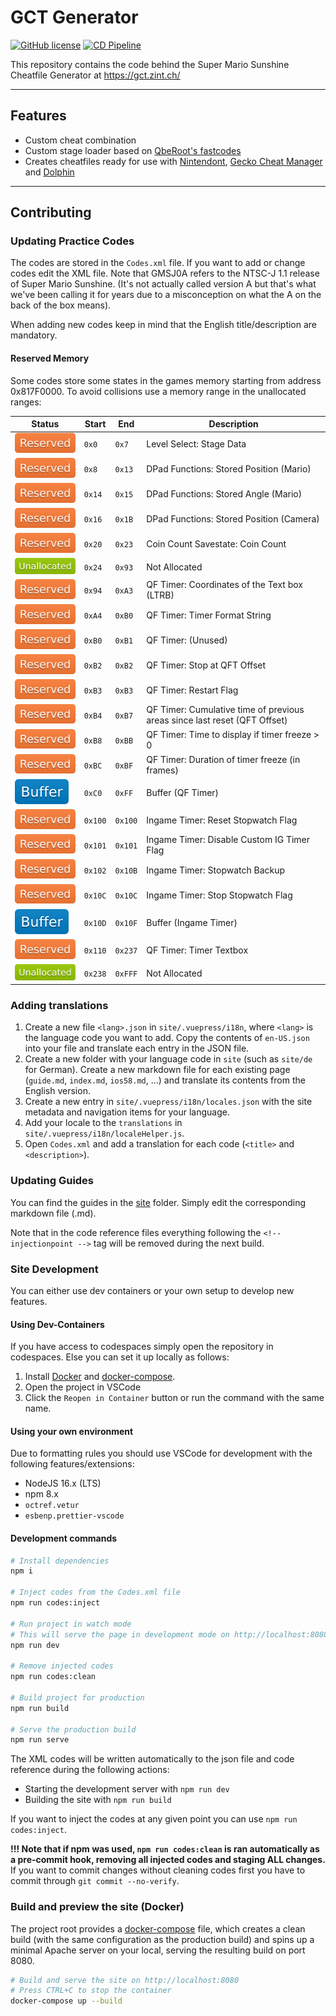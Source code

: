 # GCT Generator

[![GitHub license](https://img.shields.io/github/license/bitpatty/gctGenerator?color=blue&label=License&style=plastic)](https://github.com/BitPatty/gctGenerator/blob/master/LICENSE)
[![CD Pipeline](https://github.com/BitPatty/gctGenerator/workflows/CD%20Pipeline/badge.svg)](https://github.com/BitPatty/gctGenerator/actions?query=workflow%3A%22CD+Pipeline%22)

This repository contains the code behind the Super Mario Sunshine Cheatfile Generator at https://gct.zint.ch/

---

## Features

- Custom cheat combination
- Custom stage loader based on [QbeRoot's fastcodes](https://github.com/QbeRoot/fastcodes)
- Creates cheatfiles ready for use with [Nintendont](https://github.com/FIX94/Nintendont), [Gecko Cheat Manager](https://wiibrew.org/wiki/CheatManager) and [Dolphin](https://github.com/dolphin-emu/dolphin)

---

## Contributing

### Updating Practice Codes

The codes are stored in the `Codes.xml` file. If you want to add or change codes edit the XML file. Note that GMSJ0A refers to the NTSC-J 1.1 release of Super Mario Sunshine. (It's not actually called version A but that's what we've been calling it for years due to a misconception on what the A on the back of the box means).

When adding new codes keep in mind that the English title/description are mandatory.

#### Reserved Memory

Some codes store some states in the games memory starting from address 0x817F0000. To avoid collisions use a memory range in the unallocated ranges:

| Status                      | Start   | End     | Description                                                               |
| --------------------------- | ------- | ------- | ------------------------------------------------------------------------- |
| ![](./docs/reserved.svg)    | `0x0`   | `0x7`   | Level Select: Stage Data                                                  |
| ![](./docs/reserved.svg)    | `0x8`   | `0x13`  | DPad Functions: Stored Position (Mario)                                   |
| ![](./docs/reserved.svg)    | `0x14`  | `0x15`  | DPad Functions: Stored Angle (Mario)                                      |
| ![](./docs/reserved.svg)    | `0x16`  | `0x1B`  | DPad Functions: Stored Position (Camera)                                  |
| ![](./docs/reserved.svg)    | `0x20`  | `0x23`  | Coin Count Savestate: Coin Count                                          |
| ![](./docs/unallocated.svg) | `0x24`  | `0x93`  | Not Allocated                                                             |
| ![](./docs/reserved.svg)    | `0x94`  | `0xA3`  | QF Timer: Coordinates of the Text box (LTRB)                              |
| ![](./docs/reserved.svg)    | `0xA4`  | `0xB0`  | QF Timer: Timer Format String                                             |
| ![](./docs/reserved.svg)    | `0xB0`  | `0xB1`  | QF Timer: (Unused)                                                        |
| ![](./docs/reserved.svg)    | `0xB2`  | `0xB2`  | QF Timer: Stop at QFT Offset                                              |
| ![](./docs/reserved.svg)    | `0xB3`  | `0xB3`  | QF Timer: Restart Flag                                                    |
| ![](./docs/reserved.svg)    | `0xB4`  | `0xB7`  | QF Timer: Cumulative time of previous areas since last reset (QFT Offset) |
| ![](./docs/reserved.svg)    | `0xB8`  | `0xBB`  | QF Timer: Time to display if timer freeze > 0                             |
| ![](./docs/reserved.svg)    | `0xBC`  | `0xBF`  | QF Timer: Duration of timer freeze (in frames)                            |
| ![](./docs/buffer.svg)      | `0xC0`  | `0xFF`  | Buffer (QF Timer)                                                         |
| ![](./docs/reserved.svg)    | `0x100` | `0x100` | Ingame Timer: Reset Stopwatch Flag                                        |
| ![](./docs/reserved.svg)    | `0x101` | `0x101` | Ingame Timer: Disable Custom IG Timer Flag                                |
| ![](./docs/reserved.svg)    | `0x102` | `0x10B` | Ingame Timer: Stopwatch Backup                                            |
| ![](./docs/reserved.svg)    | `0x10C` | `0x10C` | Ingame Timer: Stop Stopwatch Flag                                         |
| ![](./docs/buffer.svg)      | `0x10D` | `0x10F` | Buffer (Ingame Timer)                                                     |
| ![](./docs/reserved.svg)    | `0x110` | `0x237` | QF Timer: Timer Textbox                                                   |
| ![](./docs/unallocated.svg) | `0x238` | `0xFFF` | Not Allocated                                                             |

### Adding translations

1. Create a new file `<lang>.json` in `site/.vuepress/i18n`, where `<lang>` is the language code you want to add. Copy the contents of `en-US.json` into your file and translate each entry in the JSON file.
2. Create a new folder with your language code in `site` (such as `site/de` for German). Create a new markdown file for each existing page (`guide.md`, `index.md`, `ios58.md`, ...) and translate its contents from the English version.
3. Create a new entry in `site/.vuepress/i18n/locales.json` with the site metadata and navigation items for your language.
4. Add your locale to the `translations` in `site/.vuepress/i18n/localeHelper.js`.
5. Open `Codes.xml` and add a translation for each code (`<title>` and `<description>`).

### Updating Guides

You can find the guides in the [site](https://github.com/BitPatty/gctGenerator/tree/master/site) folder. Simply edit the corresponding markdown file (.md).

Note that in the code reference files everything following the `<!-- injectionpoint -->` tag will be removed during the next build.

### Site Development

You can either use dev containers or your own setup to develop new features.

#### Using Dev-Containers

If you have access to codespaces simply open the repository in codespaces. Else you can set it up locally as follows:

1. Install [Docker](https://www.docker.com/) and [docker-compose](https://docs.docker.com/compose/install/).
2. Open the project in VSCode
3. Click the `Reopen in Container` button or run the command with the same name.

#### Using your own environment

Due to formatting rules you should use VSCode for development with the following features/extensions:

- NodeJS 16.x (LTS)
- npm 8.x
- `octref.vetur`
- `esbenp.prettier-vscode`

#### Development commands

```sh
# Install dependencies
npm i

# Inject codes from the Codes.xml file
npm run codes:inject

# Run project in watch mode
# This will serve the page in development mode on http://localhost:8080
npm run dev

# Remove injected codes
npm run codes:clean

# Build project for production
npm run build

# Serve the production build
npm run serve
```

The XML codes will be written automatically to the json file and code reference during the following actions:

- Starting the development server with `npm run dev`
- Building the site with `npm run build`

If you want to inject the codes at any given point you can use `npm run codes:inject`.

**!!! Note that if npm was used, `npm run codes:clean` is ran automatically as a pre-commit hook, removing all injected codes and staging ALL changes.** If you want to commit changes without cleaning codes first you have to commit through `git commit --no-verify`.

### Build and preview the site (Docker)

The project root provides a [docker-compose](https://docs.docker.com/compose/) file, which creates a clean build (with the same configuration as the production build) and spins up a minimal Apache server on your local, serving the resulting build on port 8080.

```sh
# Build and serve the site on http://localhost:8080
# Press CTRL+C to stop the container
docker-compose up --build
```
